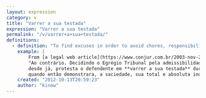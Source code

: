 ```yaml
---
layout: expression
category: v
title: "Varrer a sua testada"
expression: "Varrer a sua testada"
permalink: "/v/varrer+a+sua+testada/"
definitions:
  - definition: "To find excuses in order to avoid chores, responsibilities. Find a way to avoid being blamed for something."
    example: |
        From [a legal web article](https://www.conjur.com.br/2003-nov-24/advogado_acusado_formacao_quadrilha_defende)
        "Ao contrário. Decidindo o Egrégio Tribunal pela admissibilidade da pretensão punitiva,
        desde já, protesta o defendente em **varrer a sua testada** durante a instrução processual,
        quando então demonstrara, a saciedade, sua total e absoluta inocência."
    created: "2012-10-13T20:59:23"
    author: "kinow"
---
```

